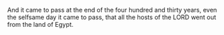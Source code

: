And it came to pass at the end of the four hundred and thirty years, even the selfsame day it came to pass, that all the hosts of the LORD went out from the land of Egypt.
